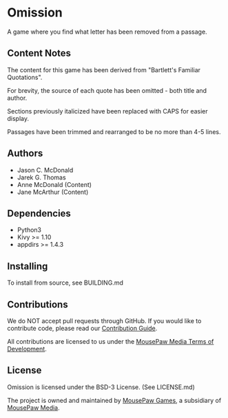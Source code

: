 # Omission

A game where you find what letter has been removed from a passage.

## Content Notes

The content for this game has been derived from "Bartlett's Familiar Quotations".

For brevity, the source of each quote has been omitted - both title and author.

Sections previously italicized have been replaced with CAPS for easier
display.

Passages have been trimmed and rearranged to be no more than 4-5 lines.

## Authors

 - Jason C. McDonald
 - Jarek G. Thomas
 - Anne McDonald (Content)
 - Jane McArthur (Content)

## Dependencies

 - Python3
 - Kivy >= 1.10
 - appdirs >= 1.4.3

## Installing

To install from source, see BUILDING.md

## Contributions

We do NOT accept pull requests through GitHub.
If you would like to contribute code, please read our
[Contribution Guide][3].

All contributions are licensed to us under the
[MousePaw Media Terms of Development][4].

## License

Omission is licensed under the BSD-3 License. (See LICENSE.md)

The project is owned and maintained by [MousePaw Games][1],
a subsidiary of [MousePaw Media][2].

[1]: https://www.mousepawgames.com/omission
[2]: https://www.mousepawmedia.com/developers
[3]: https://www.mousepawmedia.com/developers/contribution
[4]: https://www.mousepawmedia.com/termsofdevelopment
[5]: https://github.com/mousepawmedia/omission
